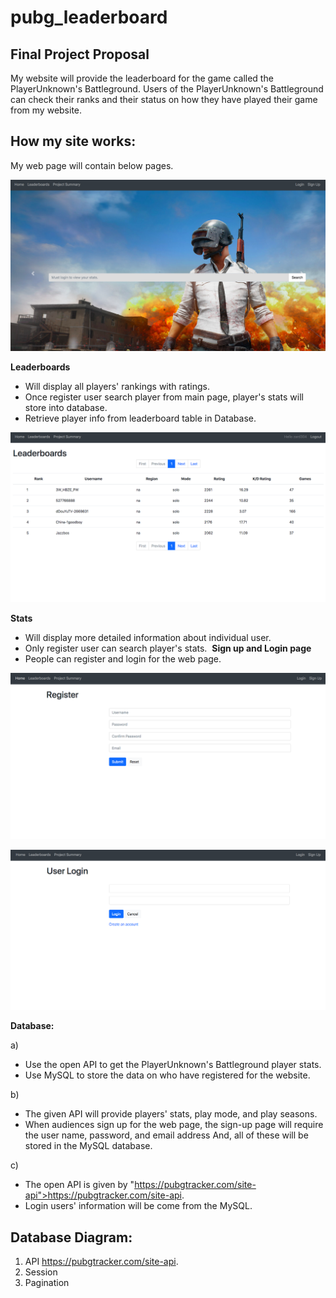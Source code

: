 # pubg_leaderboard

  
## Final Project Proposal
My website will provide the leaderboard for the game called the PlayerUnknown's Battleground. Users of the PlayerUnknown's Battleground can check their ranks and their status on how they have played their game from my website.

## How my site works:
My web page will contain below pages.

![Main page](https://github.com/Jaejun-Project/pubg_leaderboard/blob/master/ImgRead/main.png)

**Leaderboards**
- Will display all players' rankings with ratings. 
- Once register user search player from main page, player's stats will store into database.
- Retrieve player info from leaderboard table in Database. 

![leaderboard](https://github.com/Jaejun-Project/pubg_leaderboard/blob/master/ImgRead/leaderboard.png)

**Stats**
- Will display more detailed information about individual user.
- Only register user can search player's stats.
![]()
**Sign up and Login page**
- People can register and login for the web page.

![register](https://github.com/Jaejun-Project/pubg_leaderboard/blob/master/ImgRead/register.png)

![login](https://github.com/Jaejun-Project/pubg_leaderboard/blob/master/ImgRead/login.png)


**Database:**

a)

- Use the open API to get the PlayerUnknown's Battleground player stats. 
- Use MySQL to store the data on who have registered for the website. 

b)
- The given API will provide players' stats, play mode, and play seasons. 
- When audiences sign up for the web page, the sign-up page will require the user name, password, and 				email address And, all of these will be stored in the MySQL database. 

c)
- The open API is given by "https://pubgtracker.com/site-api">https://pubgtracker.com/site-api.
- Login users' information will be come from the MySQL. 

## Database Diagram:
1. API https://pubgtracker.com/site-api.
2. Session 
3. Pagination


